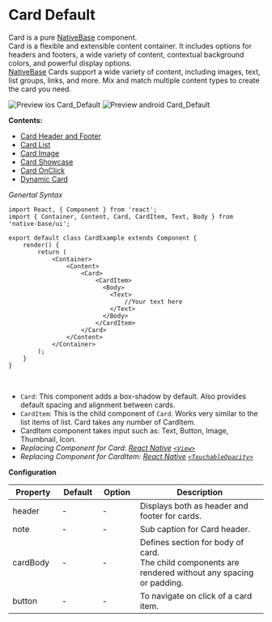 # Card Default

Card is a pure [NativeBase](http://nativebase.io/) component.<br />
Card is a flexible and extensible content container. It includes options for headers and footers, a wide variety of content, contextual background colors, and powerful display options. <br />
[NativeBase](http://nativebase.io/) Cards support a wide variety of content, including images, text, list groups, links, and more. Mix and match multiple content types to create the card you need.

![Preview ios Card_Default](https://github.com/GeekyAnts/NativeBase-KitchenSink/raw/master/screenshots/ios/basicCard.png)
![Preview android Card_Default](https://github.com/GeekyAnts/NativeBase-KitchenSink/raw/master/screenshots/android/basicCard.png)

  **Contents:**
  * [Card Header and Footer](COMPONENTS.md#Card_Header_and_Footer)
  * [Card List](COMPONENTS.md#Card_List)
  * [Card Image](COMPONENTS.md#Card_Image)
  * [Card Showcase](COMPONENTS.md#Card_Showcase)
  * [Card OnClick](COMPONENTS.md#Card_OnClick)
  * [Dynamic Card](COMPONENTS.md#Dynamic_Card)

*Genertal Syntax*

<pre class="line-numbers"><code class="language-jsx">import React, { Component } from 'react';
import { Container, Content, Card, CardItem, Text, Body } from 'native-base/ui';
​
export default class CardExample extends Component {
    render() {
        return (
            &lt;Container>
                &lt;Content>
                    &lt;Card>
                        &lt;CardItem>
                          &lt;Body>
                            &lt;Text>
                                //Your text here
                            &lt;/Text>
                          &lt;/Body>
                        &lt;/CardItem>
                    &lt;/Card>
                &lt;/Content>
            &lt;/Container>
        );
    }
}</code></pre><br />

* <code>Card</code>: This component adds a box-shadow by default. Also provides default spacing and alignment between cards.
* <code>CardItem</code>: This is the child component of <code>Card</code>. Works very similar to the list items of list. Card takes any number of CardItem.
* CardItem component takes input such as: Text, Button, Image, Thumbnail, Icon.
* *Replacing Component for Card: [React Native](https://facebook.github.io/react-native/)  [<code>&lt;View></code>](https://facebook.github.io/react-native/docs/view.html)*
* *Replacing Component for CardItem: [React Native](https://facebook.github.io/react-native/)  [<code>&lt;TouchableOpacity></code>](https://facebook.github.io/react-native/docs/touchableopacity.html)*

**Configuration**

<table class = "table table-bordered">
        <thead>
            <tr>
                <th>Property</th>
                <th>Default</th>
                <th>Option</th>
                <th width="50%">Description</th>
            </tr>
        </thead>
        <tbody>
            <tr>
                <td>header</td>
                <td> - </td>
                <td> - </td>
                <td>Displays both as header and footer for cards.</td>
            </tr>
            <tr>
                <td>note</td>
                <td> - </td>
                <td> - </td>
                <td>Sub caption for Card header.</td>
            </tr>
            <tr>
                <td>cardBody</td>
                <td> - </td>
                <td> - </td>
                <td>
                    Defines section for body of card.<br />
                    The child components are rendered without any spacing or padding.
                </td>
            </tr>
            <tr>
                <td>button</td>
                <td> - </td>
                <td> - </td>
                <td>
                    To navigate on click of a card item.
                </td>
            </tr>
        </tbody>
    </table><br />
